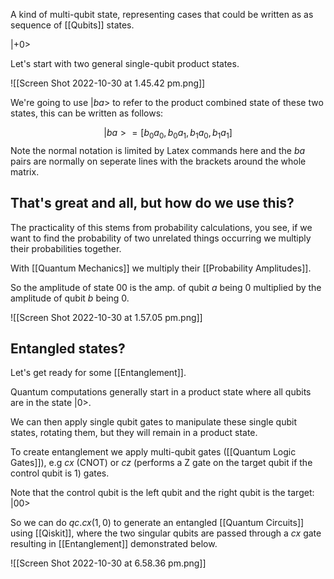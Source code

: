 A kind of multi-qubit state, representing cases that could be written as as sequence of [[Qubits]] states. 

$|+0>$

Let's start with two general single-qubit product states.

![[Screen Shot 2022-10-30 at 1.45.42 pm.png]]

We're going to use $|ba>$ to refer to the product combined state of these two states, this can be written as follows:

$$|ba> = [b_0a_0,b_0a_1,b_1a_0,b_1a_1]$$
Note the normal notation is limited by Latex commands here and the $ba$ pairs are normally on seperate lines with the brackets around the whole matrix.

## That's great and all, but how do we use this?

The practicality of this stems from probability calculations, you see, if we want to find the probability of two unrelated things occurring we multiply their probabilities together.

With [[Quantum Mechanics]] we multiply their [[Probability Amplitudes]].

So the amplitude of state 00 is the amp. of qubit $a$ being 0 multiplied by the amplitude of qubit $b$ being 0.

![[Screen Shot 2022-10-30 at 1.57.05 pm.png]]

## Entangled states?

Let's get ready for some [[Entanglement]].

Quantum computations generally start in a product state where all qubits are in the state |0>.

We can then apply single qubit gates to manipulate these single qubit states, rotating them, but they will remain in a product state.

To create entanglement we apply multi-qubit gates ([[Quantum Logic Gates]]), e.g $cx$ (CNOT) or $cz$ (performs a Z gate on the target qubit if the control qubit is 1) gates.

Note that the control qubit is the left qubit and the right qubit is the target: $|00>$

So we can do $qc.cx(1,0)$ to generate an entangled [[Quantum Circuits]] using [[Qiskit]], where the two singular qubits are passed through a $cx$ gate resulting in [[Entanglement]] demonstrated below.

![[Screen Shot 2022-10-30 at 6.58.36 pm.png]]


